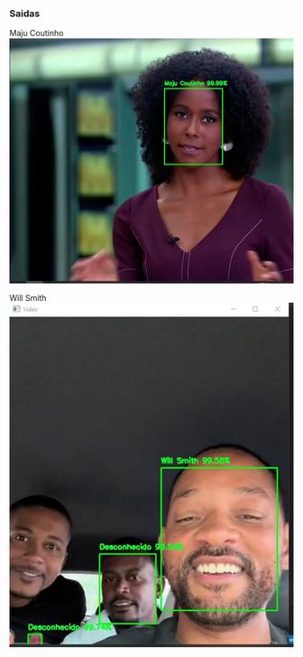 ### Saidas

Maju Coutinho
![img1](image_saida\\maju.JPG)

Will Smith
![img1](image_saida\\will.JPG)
